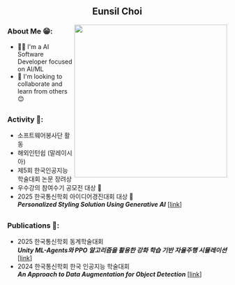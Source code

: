 <div align="center">
  
  ## Eunsil Choi

</div>

<img src="https://github.com/user-attachments/assets/4460422e-cfb8-4fd9-99b4-3fc2c666ecc8" align="right" width="350">

### About Me 😁:

- 👩‍💻 I'm a AI Software Developer focused on AI/ML  
- 🤝 I'm looking to collaborate and learn from others 😊

<a></a>
---

### Activity 🌟:

- 소프트웨어봉사단 활동  
- 해외인턴쉽 (말레이시아)  
- 제5회 한국인공지능학술대회 논문 장려상  
- 우수강의 참여수기 공모전 대상 🥇  
- 2025 한국통신학회 아이디어경진대회 대상 🥇 </br>
  ***Personalized Styling Solution Using Generative AI*** [[link](https://conf.kics.or.kr/ideaContest#evaluation)]

<a></a>
---

### Publications 📄:

- 2025 한국통신학회 동계학술대회 </br>
  ***Unity ML-Agents와 PPO 알고리즘을 활용한 강화 학습 기반 자율주행 시뮬레이션*** [[link]()]
- 2024 한국통신학회 한국 인공지능 학술대회 </br>
  ***An Approach to Data Augmentation for Object Detection*** [[link](https://www.dbpia.co.kr/journal/articleDetail?nodeId=NODE11949311)]
